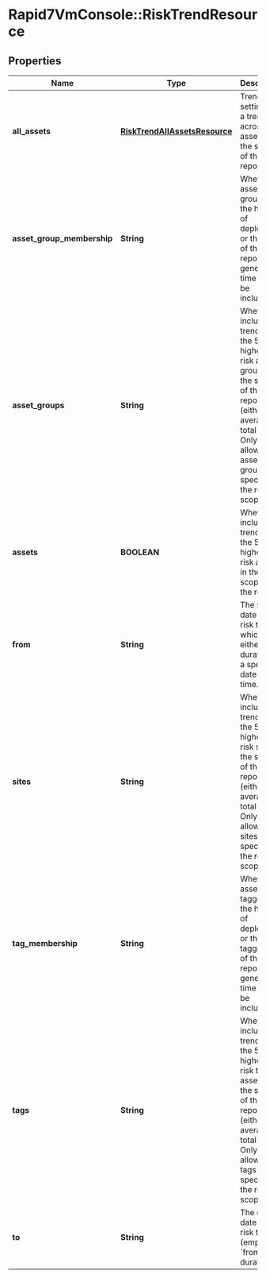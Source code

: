 # Rapid7VmConsole::RiskTrendResource

## Properties
Name | Type | Description | Notes
------------ | ------------- | ------------- | -------------
**all_assets** | [**RiskTrendAllAssetsResource**](RiskTrendAllAssetsResource.md) | Trend settings for a trend across all assets in the scope of the report. | [optional] 
**asset_group_membership** | **String** | Whether all asset groups in the history of deployment or those as of the report generation time are to be included. | [optional] 
**asset_groups** | **String** | Whether to include a trend for the 5 highest-risk asset groups in the scope of the report (either the average or total risk). Only allowed if asset groups are specified in the report scope. | [optional] 
**assets** | **BOOLEAN** | Whether to include a trend for the 5 highest-risk assets in the scope of the report. | [optional] 
**from** | **String** | The start date of the risk trend, which can either be a duration or a specific date and time. | [optional] 
**sites** | **String** | Whether to include a trend for the 5 highest-risk sites in the scope of the report (either the average or total risk). Only allowed if sites are specified in the report scope. | [optional] 
**tag_membership** | **String** | Whether all assets tagged in the history of deployment or those tagged as of the report generation time are to be included. | [optional] 
**tags** | **String** | Whether to include a trend for the 5 highest-risk tags for assets in the scope of the report (either the average or total risk). Only allowed if tags are specified in the report scope. | [optional] 
**to** | **String** | The end date of the risk trend (empty if &#x60;from&#x60; is a duration). | [optional] 


